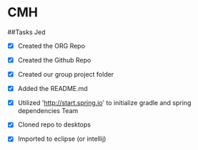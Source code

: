 # CMH

##Tasks
Jed
- [x] Created the ORG Repo
- [x] Created the Github Repo
- [x] Created our group project folder
- [x] Added the README.md
- [x] Utilized 'http://start.spring.io' to initialize gradle and spring dependencies
Team
- [x] Cloned repo to desktops
- [x] Imported to eclipse (or intellij)

